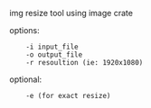 img resize tool using image crate

options:

        -i input_file
        -o output_file
        -r resoultion (ie: 1920x1080)

optional:

        -e (for exact resize)


